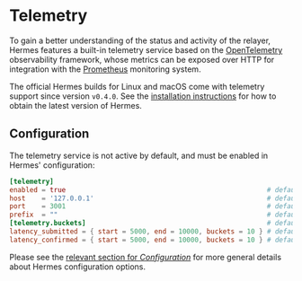 # Telemetry

To gain a better understanding of the status and activity of the relayer,
Hermes features a built-in telemetry service based on the [OpenTelemetry][opentelemetry] observability framework,
whose metrics can be exposed over HTTP for integration with the [Prometheus][prometheus] monitoring system.

The official Hermes builds for Linux and macOS come with telemetry support since version `v0.4.0`.
See the [installation instructions][installation] for how to obtain the latest version of Hermes.

## Configuration

The telemetry service is not active by default, and must be enabled in Hermes' configuration:

```toml
[telemetry]
enabled = true                                                  # default = false
host    = '127.0.0.1'                                           # default value
port    = 3001                                                  # default value
prefix  = ""                                                    # default value
[telemetry.buckets]                                             # default value
latency_submitted = { start = 5000, end = 10000, buckets = 10 } # default value
latency_confirmed = { start = 5000, end = 10000, buckets = 10 } # default value
```

Please see the [relevant section for *Configuration*](../configuration/index.md) for more general details about Hermes configuration options.

[installation]: ../../quick-start/installation.md#install-the-relayer
[opentelemetry]: https://opentelemetry.io
[prometheus]: https://prometheus.io
